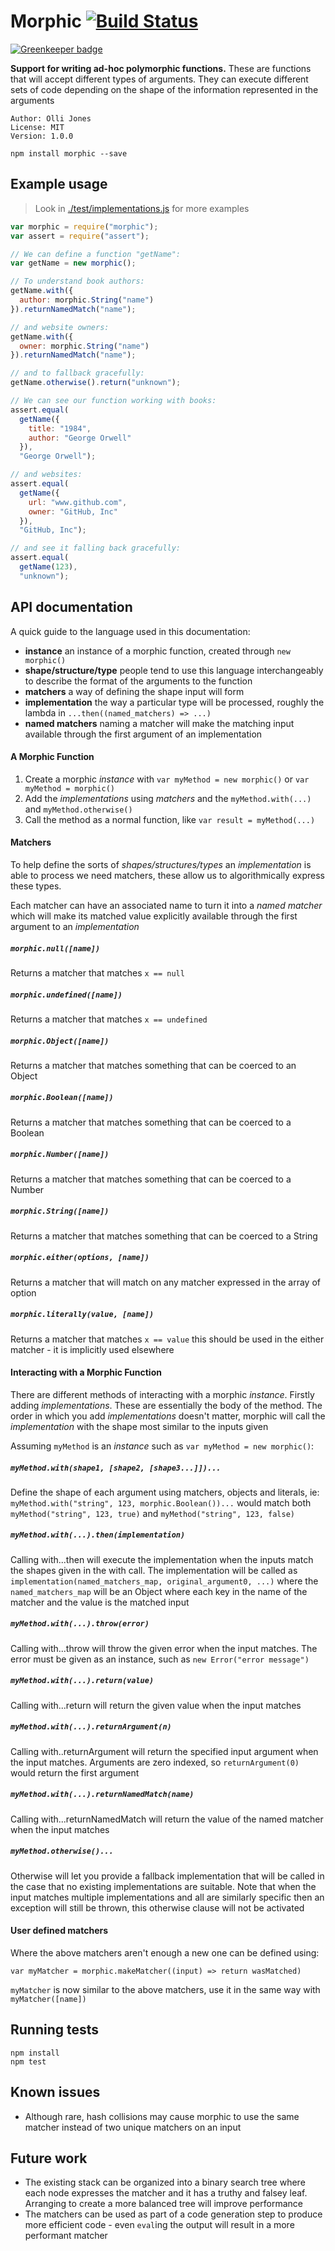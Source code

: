 Morphic [![Build Status](https://travis-ci.org/ojj11/morphic.svg?branch=master)](https://travis-ci.org/ojj11/morphic)
=======

[![Greenkeeper badge](https://badges.greenkeeper.io/ojj11/morphic.svg)](https://greenkeeper.io/)

**Support for writing ad-hoc polymorphic functions.**
These are functions that will accept different types of arguments. They can
execute different sets of code depending on the shape of the information
represented in the arguments

    Author: Olli Jones
    License: MIT
    Version: 1.0.0

```
npm install morphic --save
```

## Example usage

  > Look in [./test/implementations.js](./test/implementations.js) for more examples

```javascript
var morphic = require("morphic");
var assert = require("assert");

// We can define a function "getName":
var getName = new morphic();

// To understand book authors:
getName.with({
  author: morphic.String("name")
}).returnNamedMatch("name");

// and website owners:
getName.with({
  owner: morphic.String("name")
}).returnNamedMatch("name");

// and to fallback gracefully:
getName.otherwise().return("unknown");

// We can see our function working with books:
assert.equal(
  getName({
    title: "1984",
    author: "George Orwell"
  }),
  "George Orwell");

// and websites:
assert.equal(
  getName({
    url: "www.github.com",
    owner: "GitHub, Inc"
  }),
  "GitHub, Inc");

// and see it falling back gracefully:
assert.equal(
  getName(123),
  "unknown");
```

## API documentation

A quick guide to the language used in this documentation:

  * **instance**
    an instance of a morphic function, created through `new morphic()`
  * **shape/structure/type**
    people tend to use this language interchangeably to describe the format
    of the arguments to the function
  * **matchers**
    a way of defining the shape input will form
  * **implementation**
    the way a particular type will be processed, roughly the lambda in
    `...then((named_matchers) => ...)`
  * **named matchers**
    naming a matcher will make the matching input available through the first
    argument of an implementation

#### A Morphic Function

  1. Create a morphic *instance* with `var myMethod = new morphic()` or `var
     myMethod = morphic()`
  2. Add the *implementations* using *matchers* and the `myMethod.with(...)`
     and `myMethod.otherwise()`
  3. Call the method as a normal function, like `var result = myMethod(...)`

#### Matchers

To help define the sorts of *shapes/structures/types* an *implementation* is
able to process we need matchers, these allow us to algorithmically express
these types.

Each matcher can have an associated name to turn it into a *named matcher*
which will make its matched value explicitly available through the first
argument to an *implementation*

##### `morphic.null([name])`

Returns a matcher that matches `x == null`

##### `morphic.undefined([name])`

Returns a matcher that matches `x == undefined`

##### `morphic.Object([name])`

Returns a matcher that matches something that can be coerced to an Object

##### `morphic.Boolean([name])`

Returns a matcher that matches something that can be coerced to a Boolean

##### `morphic.Number([name])`

Returns a matcher that matches something that can be coerced to a Number

##### `morphic.String([name])`

Returns a matcher that matches something that can be coerced to a String

##### `morphic.either(options, [name])`

Returns a matcher that will match on any matcher expressed in the array of
option

##### `morphic.literally(value, [name])`

Returns a matcher that matches `x == value` this should be used in the
either matcher - it is implicitly used elsewhere

#### Interacting with a Morphic Function

There are different methods of interacting with a morphic *instance*. Firstly
adding *implementations*. These are essentially the body of the method. The
order in which you add *implementations* doesn't matter, morphic will call the
*implementation* with the shape most similar to the inputs given

Assuming `myMethod` is an *instance* such as `var myMethod = new morphic()`:

##### `myMethod.with(shape1, [shape2, [shape3...]])...`

Define the shape of each argument using matchers, objects and literals, ie:
`myMethod.with("string", 123, morphic.Boolean())...` would match both
`myMethod("string", 123, true)` and `myMethod("string", 123, false)`

##### `myMethod.with(...).then(implementation)`

Calling with...then will execute the implementation when the inputs match
the shapes given in the with call. The implementation will be called as
`implementation(named_matchers_map, original_argument0, ...)` where the
`named_matchers_map` will be an Object where each key in the name of the
matcher and the value is the matched input

##### `myMethod.with(...).throw(error)`

Calling with...throw will throw the given error when the input matches. The
error must be given as an instance, such as `new Error("error message")`

##### `myMethod.with(...).return(value)`

Calling with...return will return the given value when the input matches

##### `myMethod.with(...).returnArgument(n)`

Calling with..returnArgument will return the specified input argument when
the input matches. Arguments are zero indexed, so `returnArgument(0)` would
return the first argument

##### `myMethod.with(...).returnNamedMatch(name)`

Calling with...returnNamedMatch will return the value of the named matcher
when the input matches

##### `myMethod.otherwise()...`

Otherwise will let you provide a fallback implementation that will be called
in the case that no existing implementations are suitable. Note that when
the input matches multiple implementations and all are similarly specific
then an exception will still be thrown, this otherwise clause will not be
activated

#### User defined matchers

Where the above matchers aren't enough a new one can be defined using:

`var myMatcher = morphic.makeMatcher((input) => return wasMatched)`

`myMatcher` is now similar to the above matchers, use it in the same way with
`myMatcher([name])`

## Running tests

    npm install
    npm test

## Known issues

 - Although rare, hash collisions may cause morphic to use the same matcher
   instead of two unique matchers on an input

## Future work

 - The existing stack can be organized into a binary search tree where each
   node expresses the matcher and it has a truthy and falsey leaf. Arranging to
   create a more balanced tree will improve performance
 - The matchers can be used as part of a code generation step to produce more
   efficient code - even `eval`ing the output will result in a more performant
   matcher
